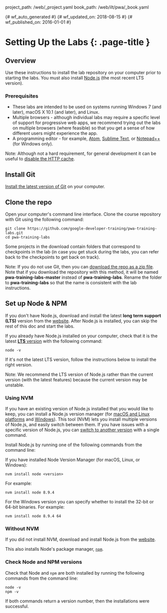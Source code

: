 project_path: /web/_project.yaml
book_path: /web/ilt/pwa/_book.yaml

{# wf_auto_generated #}
{# wf_updated_on: 2018-08-15 #}
{# wf_published_on: 2016-01-01 #}


# Setting Up the Labs {: .page-title }




## Overview




Use these instructions to install the lab repository on your computer prior to starting the labs. You must also install  [Node.js](https://nodejs.org/en/) (the most recent LTS version).

### Prerequisites

* These labs are intended to be used on systems running Windows 7 (and later), macOS X 10.1 (and later), and Linux.
* Multiple browsers - although individual labs may require a specific level of support for progressive web apps, we recommend trying out the labs on multiple browsers (where feasible) so that you get a sense of how different users might experience the app.
* A programming editor - for example,  [Atom](https://atom.io/),  [Sublime Text](https://www.sublimetext.com/), or  [Notepad++](https://notepad-plus-plus.org/) (for Windows only).

<aside markdown="1" class="key-point">
<p>Note: Although not a hard requirement, for general development it can be useful to <a href="tools-for-pwa-developers#disablehttpcache">disable the HTTP cache</a>.</p>
</aside>



## Install Git




[Install the latest version of Git](https://git-scm.com/book/en/v2/Getting-Started-Installing-Git) on your computer.


## Clone the repo




Open your computer's command line interface. Clone the course repository with Git using the following command:

    git clone https://github.com/google-developer-training/pwa-training-labs.git
    cd pwa-training-labs

Some projects in the download contain folders that correspond to checkpoints in the lab (in case you get stuck during the labs, you can refer back to the checkpoints to get back on track).

<aside markdown="1" class="key-point">
<p>Note: If you do not use Git, then you can  <a href="https://github.com/google-developer-training/pwa-training-labs/archive/master.zip">download the repo as a zip file</a>. Note that if you download the repository with this method, it will be named <strong>pwa-training-labs-master</strong> instead of <strong>pwa-training-labs</strong>. Rename the folder to <strong>pwa-training-labs</strong> so that the name is consistent with the lab instructions.</p>
</aside>



## Set up Node & NPM




If you don't have Node.js, download and install the latest __long term support (LTS)__ version from the  [website](https://nodejs.org/en/). After Node.js is installed, you can skip the rest of this doc and start the labs.

If you already have Node.js installed on your computer, check that it is the latest  [__LTS__ version](https://nodejs.org/en/) with the following command:

```
node -v
```

If it's not the latest LTS version, follow the instructions below to install the right version.

<aside markdown="1" class="key-point">
<p>Note: We recommend the LTS version of Node.js rather than the current version (with the latest features) because the current version may be unstable.</p>
</aside>


### Using NVM

If you have an existing version of Node.js installed that you would like to keep, you can install a Node.js version manager (for  [macOS and Linux platforms](https://github.com/creationix/nvm) and  [Windows](https://github.com/coreybutler/nvm-windows)). This tool (NVM) lets you install multiple versions of Node.js, and easily switch between them. If you have issues with a specific version of Node.js, you can  [switch to another version](https://github.com/creationix/nvm#usage) with a single command.

Install Node.js by running one of the following commands from the command line:

If you have installed Node Version Manager (for macOS, Linux, or Windows):

    nvm install node <version>

For example:

    nvm install node 8.9.4

For the Windows version you can specify whether to install the 32-bit or 64-bit binaries.  For example:

    nvm install node 8.9.4 64

### Without NVM

If you did not install NVM, download and install Node.js from the  [website](https://nodejs.org/en/).

This also installs Node's package manager,  [`npm`](https://www.npmjs.com/).

### Check Node and NPM versions

Check that Node and `npm` are both installed by running the following commands from the command line:

    node -v
    npm -v

If both commands return a version number, then the installations were successful.


